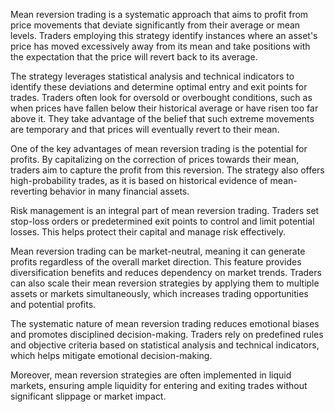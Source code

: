 Mean reversion trading is a systematic approach that aims to profit from price movements that deviate significantly from their average or mean levels. Traders employing this strategy identify instances where an asset's price has moved excessively away from its mean and take positions with the expectation that the price will revert back to its average.

The strategy leverages statistical analysis and technical indicators to identify these deviations and determine optimal entry and exit points for trades. Traders often look for oversold or overbought conditions, such as when prices have fallen below their historical average or have risen too far above it. They take advantage of the belief that such extreme movements are temporary and that prices will eventually revert to their mean.

One of the key advantages of mean reversion trading is the potential for profits. By capitalizing on the correction of prices towards their mean, traders aim to capture the profit from this reversion. The strategy also offers high-probability trades, as it is based on historical evidence of mean-reverting behavior in many financial assets.

Risk management is an integral part of mean reversion trading. Traders set stop-loss orders or predetermined exit points to control and limit potential losses. This helps protect their capital and manage risk effectively.

Mean reversion trading can be market-neutral, meaning it can generate profits regardless of the overall market direction. This feature provides diversification benefits and reduces dependency on market trends. Traders can also scale their mean reversion strategies by applying them to multiple assets or markets simultaneously, which increases trading opportunities and potential profits.

The systematic nature of mean reversion trading reduces emotional biases and promotes disciplined decision-making. Traders rely on predefined rules and objective criteria based on statistical analysis and technical indicators, which helps mitigate emotional decision-making.

Moreover, mean reversion strategies are often implemented in liquid markets, ensuring ample liquidity for entering and exiting trades without significant slippage or market impact.
